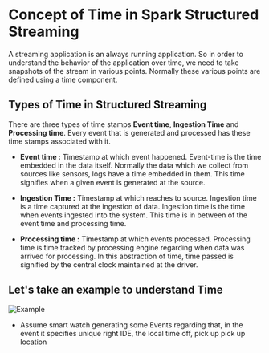 
# Concept of Time in Spark Structured Streaming

A streaming application is an always running application. So in order to understand the behavior of the application over time, we need to take snapshots of the stream in various points. Normally these various points are defined using a time component.

## Types of Time in Structured Streaming
There are three types of time stamps **Event time**, **Ingestion Time** and **Processing time**. Every event that is generated and processed has these time stamps associated with it.

 - **Event time :**  Timestamp at which event happened. Event-time is the time embedded in the data itself. Normally the data which we collect from sources like sensors, logs have a time embedded in them. This time signifies when a given event is generated at the source.
   
 - **Ingestion Time :** Timestamp at which reaches to source. Ingestion time is a time captured at the ingestion of data. Ingestion time is the time when events ingested into the system. This time is in between of the event time and processing time.
 - **Processing time :** Timestamp at which events processed. Processing time is time tracked by processing engine regarding when data was arrived for processing. In this abstraction of time, time passed is signified by the central clock maintained at the driver.

## Let's take an example to understand Time
![Example](https://github.com/gurditsingh/blog/blob/gh-pages/_screenshots/SStime.jpg?raw=true)

 - Assume smart watch generating some Events regarding that, in the event it specifies unique right IDE, the local time off, pick up pick up location

<!--stackedit_data:
eyJoaXN0b3J5IjpbLTE1NjM0MDg2MjksLTE5NjQyNTc1MTksLT
E3MjAzMzQ5NTksLTEwNTY2NzIxOTIsMTQyMDc5ODU2MSw4NTcz
NDUzNDIsMzk5Mzg0MzYsMTk2NjQwMjc3NiwxODYzODg4OTk3LD
c1MjIxMDM3NSwtMjk5NjYxMjY5LC0xNTIyMzQxMjg3LC00NzQ0
NjcxMjEsODU4NjIwNDY0LDc4NzEyNzI1MSwtMTg0NzY5NjM3Ny
wtMTY5MzEzODM1MSwxNjU2MTMyNjI4LDI0MTczODQ3Nyw2ODQy
MDUzNzBdfQ==
-->